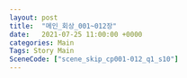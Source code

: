 ```yaml
---
layout: post
title:  "메인_회상_001~012장"
date:   2021-07-25 11:00:00 +0000
categories: Main
Tags: Story Main
SceneCode: ["scene_skip_cp001-012_q1_s10"]
---
```

